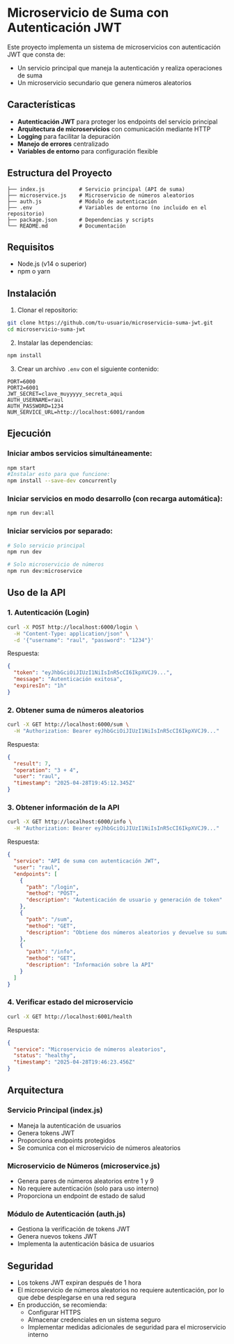 # Microservicio de Suma con Autenticación JWT

Este proyecto implementa un sistema de microservicios con autenticación JWT que consta de:

* Un servicio principal que maneja la autenticación y realiza operaciones de suma
* Un microservicio secundario que genera números aleatorios

## Características

* **Autenticación JWT** para proteger los endpoints del servicio principal
* **Arquitectura de microservicios** con comunicación mediante HTTP
* **Logging** para facilitar la depuración
* **Manejo de errores** centralizado
* **Variables de entorno** para configuración flexible

## Estructura del Proyecto

```
├── index.js           # Servicio principal (API de suma)
├── microservice.js    # Microservicio de números aleatorios
├── auth.js            # Módulo de autenticación
├── .env               # Variables de entorno (no incluido en el repositorio)
├── package.json       # Dependencias y scripts
└── README.md          # Documentación
```

## Requisitos

* Node.js (v14 o superior)
* npm o yarn

## Instalación

1. Clonar el repositorio:

```bash
git clone https://github.com/tu-usuario/microservicio-suma-jwt.git
cd microservicio-suma-jwt
```

2. Instalar las dependencias:

```bash
npm install
```

3. Crear un archivo `.env` con el siguiente contenido:

```
PORT=6000
PORT2=6001
JWT_SECRET=clave_muyyyyy_secreta_aqui
AUTH_USERNAME=raul
AUTH_PASSWORD=1234
NUM_SERVICE_URL=http://localhost:6001/random
```

## Ejecución

### Iniciar ambos servicios simultáneamente:

```bash
npm start
#Instalar esto para que funcione:
npm install --save-dev concurrently
```

### Iniciar servicios en modo desarrollo (con recarga automática):

```bash
npm run dev:all
```

### Iniciar servicios por separado:

```bash
# Solo servicio principal
npm run dev

# Solo microservicio de números
npm run dev:microservice
```

## Uso de la API

### 1. Autenticación (Login)

```bash
curl -X POST http://localhost:6000/login \
  -H "Content-Type: application/json" \
  -d '{"username": "raul", "password": "1234"}'
```

Respuesta:

```json
{
  "token": "eyJhbGciOiJIUzI1NiIsInR5cCI6IkpXVCJ9...",
  "message": "Autenticación exitosa",
  "expiresIn": "1h"
}
```

### 2. Obtener suma de números aleatorios

```bash
curl -X GET http://localhost:6000/sum \
  -H "Authorization: Bearer eyJhbGciOiJIUzI1NiIsInR5cCI6IkpXVCJ9..."
```

Respuesta:

```json
{
  "result": 7,
  "operation": "3 + 4",
  "user": "raul",
  "timestamp": "2025-04-28T19:45:12.345Z"
}
```

### 3. Obtener información de la API

```bash
curl -X GET http://localhost:6000/info \
  -H "Authorization: Bearer eyJhbGciOiJIUzI1NiIsInR5cCI6IkpXVCJ9..."
```

Respuesta:

```json
{
  "service": "API de suma con autenticación JWT",
  "user": "raul",
  "endpoints": [
    {
      "path": "/login",
      "method": "POST",
      "description": "Autenticación de usuario y generación de token"
    },
    {
      "path": "/sum",
      "method": "GET",
      "description": "Obtiene dos números aleatorios y devuelve su suma"
    },
    {
      "path": "/info",
      "method": "GET",
      "description": "Información sobre la API"
    }
  ]
}
```

### 4. Verificar estado del microservicio

```bash
curl -X GET http://localhost:6001/health
```

Respuesta:

```json
{
  "service": "Microservicio de números aleatorios",
  "status": "healthy",
  "timestamp": "2025-04-28T19:46:23.456Z"
}
```

## Arquitectura

### Servicio Principal (index.js)

* Maneja la autenticación de usuarios
* Genera tokens JWT
* Proporciona endpoints protegidos
* Se comunica con el microservicio de números aleatorios

### Microservicio de Números (microservice.js)

* Genera pares de números aleatorios entre 1 y 9
* No requiere autenticación (solo para uso interno)
* Proporciona un endpoint de estado de salud

### Módulo de Autenticación (auth.js)

* Gestiona la verificación de tokens JWT
* Genera nuevos tokens JWT
* Implementa la autenticación básica de usuarios

## Seguridad

* Los tokens JWT expiran después de 1 hora
* El microservicio de números aleatorios no requiere autenticación, por lo que debe desplegarse en una red segura
* En producción, se recomienda:
  * Configurar HTTPS
  * Almacenar credenciales en un sistema seguro
  * Implementar medidas adicionales de seguridad para el microservicio interno
